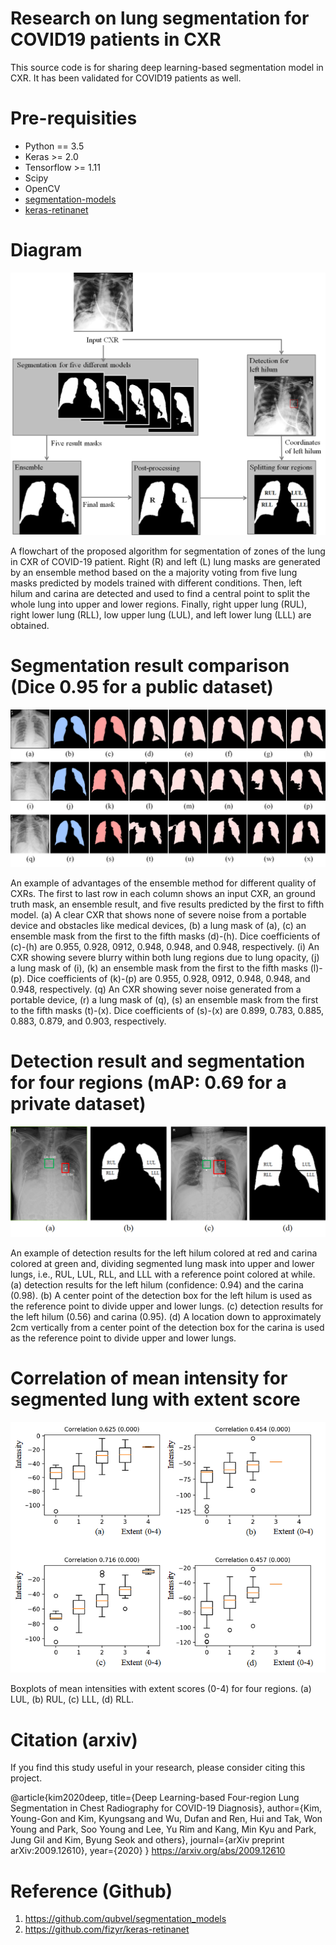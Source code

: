 # Research on lung segmentation for COVID19 patients in CXR
This source code is for sharing deep learning-based segmentation model in CXR. It has been validated for COVID19 patients as well.

# Pre-requisities
* Python == 3.5
* Keras >= 2.0
* Tensorflow >= 1.11
* Scipy
* OpenCV
* [segmentation-models](https://github.com/qubvel/segmentation_models)
* [keras-retinanet](https://github.com/fizyr/keras-retinanet)


# Diagram
![Diagram](/img/Diagram.png)

A flowchart of the proposed algorithm for segmentation of zones of the lung in CXR of COVID-19 patient. Right (R) and left (L) lung masks are generated by an ensemble method based on the a majority voting from five lung masks predicted by models trained with different conditions. Then, left hilum and carina are detected and used to find a central point to split the whole lung into  upper and lower regions. Finally, right upper lung (RUL), right lower lung (RLL), low upper lung (LUL), and left lower lung (LLL) are obtained.

# Segmentation result comparison (Dice 0.95 for a public dataset)
![EnsembleResult](/img/EnsembleResult.png)

An example of advantages of the ensemble method for different quality of CXRs. The first to last row in each column shows an input CXR, an ground truth mask, an ensemble result, and five results predicted by the first to fifth model. (a) A clear CXR that shows none of severe noise from a portable device and obstacles like medical devices, (b) a lung mask of (a), (c) an ensemble mask from the first to the fifth masks (d)-(h). Dice coefficients of (c)-(h) are 0.955, 0.928, 0912, 0.948, 0.948, and 0.948, respectively. (i) An CXR showing severe blurry within both lung regions due to lung opacity, (j) a lung mask of (i), (k) an ensemble mask from the first to the fifth masks (l)-(p). Dice coefficients of (k)-(p) are 0.955, 0.928, 0912, 0.948, 0.948, and 0.948, respectively. (q) An CXR showing sever noise generated from a portable device, (r) a lung mask of (q), (s) an ensemble mask from the first to the fifth masks (t)-(x). Dice coefficients of (s)-(x) are 0.899, 0.783, 0.885, 0.883, 0.879, and 0.903, respectively.

# Detection result and segmentation for four regions (mAP: 0.69 for a private dataset)

![Detection](/img/DetectionResult.png)

An example of detection results for the left hilum colored at red and carina colored at green and, dividing segmented lung mask into upper and lower lungs, i.e., RUL, LUL, RLL, and LLL with a reference point colored at while. (a) detection results for the left hilum (confidence: 0.94) and the carina (0.98). (b) A center point of the detection box for the left hilum is used as the reference point to divide upper and lower lungs. (c) detection results for the left hilum (0.56) and carina (0.95). (d) A location down to approximately 2cm vertically from a center point of the detection box for the carina is used as the reference point to divide upper and lower lungs.

# Correlation of mean intensity for segmented lung with extent score
![CorrelationWithExtent](/img/CorrelationWithExtent.png)

Boxplots of mean intensities with extent scores (0-4) for four regions. (a) LUL, (b) RUL, (c) LLL, (d) RLL.

# Citation (arxiv)
If you find this study useful in your research, please consider citing this project.


@article{kim2020deep,
  title={Deep Learning-based Four-region Lung Segmentation in Chest Radiography for COVID-19 Diagnosis},
  author={Kim, Young-Gon and Kim, Kyungsang and Wu, Dufan and Ren, Hui and Tak, Won Young and Park, Soo Young and Lee, Yu Rim and Kang, Min Kyu and Park, Jung Gil and Kim, Byung Seok and others},
  journal={arXiv preprint arXiv:2009.12610},
  year={2020}
}
https://arxiv.org/abs/2009.12610

# Reference (Github)

1. https://github.com/qubvel/segmentation_models
2. https://github.com/fizyr/keras-retinanet
